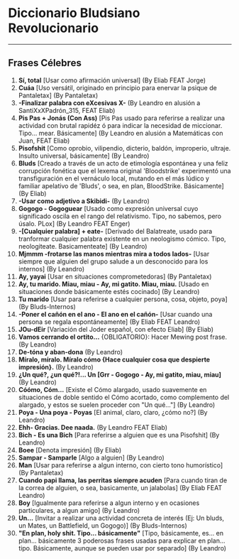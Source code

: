 # Diccionario Bludsiano Revolucionario
---
## Frases Célebres

1.  **Sí, total** [Usar como afirmación universal] (By Eliab FEAT Jorge)
2.  **Cuáa** [Uso versátil, originado en principio para enervar la psique de Pantaletax] (By Pantaletax)
3.  **-Finalizar palabra con eXcesivas X-** (By Leandro en alusión a SantiXxXPadrón_315, FEAT Eliab)
4.  **Pis Pas + Jonás (Con Ass)** [Pis Pas usado para referirse a realizar una actividad con brutal rapidéz ó para indicar la necesidad de miccionar. Tipo... mear. Básicamente] (By Leandro en alusión a Matemáticas con Juan, FEAT Eliab)
5.  **Pisofshit** [Como oprobio, vilipendio, dicterio, baldón, improperio, ultraje. Insulto universal, básicamente] (By Leandro)
6.  **Bluds** [Creado a través de un acto de etimología espontánea y una feliz corrupción fonética que el lexema original 'Bloodstrike' experimentó una transfiguración en el vernáculo local, mutando en el más lúdico y familiar apelativo de 'Bluds', o sea, en plan, BloodStrike. Básicamente] (By Eliab)
7.  **-Usar como adjetivo a Skibidi-** (By Leandro)
8.  **Gogogo - Gogoguear** [Usado como expresión universal cuyo significado oscila en el rango del relativismo. Tipo, no sabemos, pero úsalo. PLox] (By Leandro FEAT Enger)
9.  **-[Cualquier palabra] + eate-** [Derivado del Balatreate, usado para tranformar cualquier palabra existente en un neologismo cómico. Tipo, neologiteate. Basicamenteate] (By Leandro)
10. **Mjmmm -frotarse las manos mientras mira a todos lados-** [Usar siempre que alguien del grupo salude a un desconocido para los internos] (By Leandro)
11. **Ay, yayai** [Usar en situaciones comprometedoras] (By Pantaletax)
12. **Ay, tu marido. Miau, miau - Ay, mi gatito. Miau, miau.** [Usado en situaciones donde básicamente estés cocinado] (By Leandro)
13. **Tu marido** [Usar para referirse a cualquier persona, cosa, objeto, poya] (By Bluds-Internos)
14. **-Poner el cañón en el ano - El ano en el cañón-** [Usar cuando una persona se regala espontáneamente] (By Eliab FEAT Leandro)
15. **JOu-dEir** [Variación del Joder español, con efecto Eliab] (By Eliab)
16. **Vamos cerrando el ortito...** {OBLIGATORIO}: Hacer Mewing post frase. (By Leandro)
17. **De-tóna y aban-dona** (By Leandro)
18. **Míralo, míralo. Míralo cómo {Hace cualquier cosa que despierte impresión}.** (By Leandro)
19. **¿Un qué?, ¿un qué?!... Un [Grr - Gogogo - Ay, mi gatito, miau, miau]** (By Leandro)
20. **Cóómo, Cóm...** [Existe el Cómo alargado, usado suavemente en situaciones de doble sentido el Cómo acortado, como complemento del alargado, y estos se suelen proceder con "Un qué..."] (By Leandro)
21. **Poya - Una poya - Poyas** [El animal, claro, claro, ¿cómo no?] (By Leandro)
22. **Ehh- Gracias. Dee naada.** (By Leandro FEAT Eliab)
23. **Bich - Es una Bich** [Para referirse a alguien que es una Pisofshit] (By Leandro)
24. **Boee** [Denota impresión] (By Eliab)
25. **Sampar - Samparle** [Algo a alguien] (By Leandro)
26. **Man** [Usar para referirse a algun interno, con cierto tono humorístico] (By Pantaletax)
27. **Cuando papi llama, las perritas siempre acuden** [Para cuando tiran de la correa de alguien, o sea, basicamente, un jalabolas] (By Eliab FEAT Leandro)
28. **Boy** [Igualmente para referirse a algun interno y en ocasiones particulares, a algun amigo] (By Leandro)
29. **Un...** [Invitar a realizar una actividad concreta de interés (Ej: Un bluds, un Mates, un Battlefield, un Gogogo)] (By Bluds-Internos)
30. **"En plan, holy shit. Tipo... básicamente"** [Tipo, básicamente, es... en plan... básicamente 3 poderosas frases usadas para explicar en plan... tipo. Básicamente, aunque se pueden usar por separado] (By Leandro)
